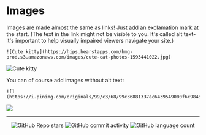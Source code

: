 # Images

Images are made almost the same as links! Just add an exclamation mark at the start. (The text in the link might not be visible to you. It's called alt text- it's important to help visually impaired viewers navigate your site.)

```
![Cute kitty](https://hips.hearstapps.com/hmg-prod.s3.amazonaws.com/images/cute-cat-photos-1593441022.jpg)
```

![Cute kitty](https://hips.hearstapps.com/hmg-prod.s3.amazonaws.com/images/cute-cat-photos-1593441022.jpg)

You can of course add images without alt text:

```
![](https://i.pinimg.com/originals/99/c3/68/99c36881337ac6439549000f6c9845ed.png)
```

![](https://i.pinimg.com/originals/99/c3/68/99c36881337ac6439549000f6c9845ed.png)


<!-- Footer -->

---

<p align="center">
  <img alt="GitHub Repo stars" src="https://img.shields.io/github/stars/sleepiie/formatting?style=for-the-badge">
  <img alt="GitHub commit activity" src="https://img.shields.io/github/commit-activity/m/sleepiie/formatting?style=for-the-badge">
  <img alt="GitHub language count" src="https://img.shields.io/github/languages/count/sleepiie/formatting?style=for-the-badge">
</p>
